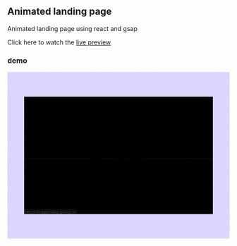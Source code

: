 ## Animated landing page
Animated landing page using react and gsap

Click here to watch the [live preview](https://sagarnaikg.github.io/animated-landing-page-React/)

### demo
<img src="https://raw.githubusercontent.com/Sagarnaikg/sagarnaikg/main/assets/landingpageanimation.gif" />
